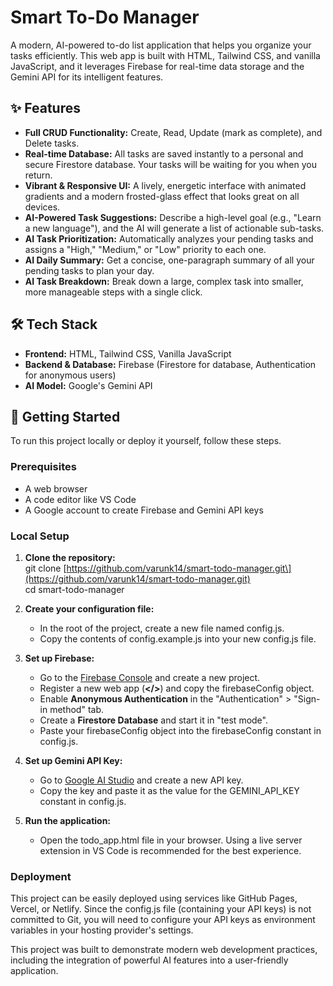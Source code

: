 # **Smart To-Do Manager**

A modern, AI-powered to-do list application that helps you organize your tasks efficiently. This web app is built with HTML, Tailwind CSS, and vanilla JavaScript, and it leverages Firebase for real-time data storage and the Gemini API for its intelligent features.

## **✨ Features**

* **Full CRUD Functionality:** Create, Read, Update (mark as complete), and Delete tasks.  
* **Real-time Database:** All tasks are saved instantly to a personal and secure Firestore database. Your tasks will be waiting for you when you return.  
* **Vibrant & Responsive UI:** A lively, energetic interface with animated gradients and a modern frosted-glass effect that looks great on all devices.  
* **AI-Powered Task Suggestions:** Describe a high-level goal (e.g., "Learn a new language"), and the AI will generate a list of actionable sub-tasks.  
* **AI Task Prioritization:** Automatically analyzes your pending tasks and assigns a "High," "Medium," or "Low" priority to each one.  
* **AI Daily Summary:** Get a concise, one-paragraph summary of all your pending tasks to plan your day.  
* **AI Task Breakdown:** Break down a large, complex task into smaller, more manageable steps with a single click.

## **🛠️ Tech Stack**

* **Frontend:** HTML, Tailwind CSS, Vanilla JavaScript  
* **Backend & Database:** Firebase (Firestore for database, Authentication for anonymous users)  
* **AI Model:** Google's Gemini API

## **🚀 Getting Started**

To run this project locally or deploy it yourself, follow these steps.

### **Prerequisites**

* A web browser  
* A code editor like VS Code  
* A Google account to create Firebase and Gemini API keys

### **Local Setup**

1. **Clone the repository:**  
   git clone \[https://github.com/varunk14/smart-todo-manager.git\](https://github.com/varunk14/smart-todo-manager.git)  
   cd smart-todo-manager

2. **Create your configuration file:**  
   * In the root of the project, create a new file named config.js.  
   * Copy the contents of config.example.js into your new config.js file.  
3. **Set up Firebase:**  
   * Go to the [Firebase Console](https://console.firebase.google.com/) and create a new project.  
   * Register a new web app (**\</\>**) and copy the firebaseConfig object.  
   * Enable **Anonymous Authentication** in the "Authentication" \> "Sign-in method" tab.  
   * Create a **Firestore Database** and start it in "test mode".  
   * Paste your firebaseConfig object into the firebaseConfig constant in config.js.  
4. **Set up Gemini API Key:**  
   * Go to [Google AI Studio](https://aistudio.google.com/) and create a new API key.  
   * Copy the key and paste it as the value for the GEMINI\_API\_KEY constant in config.js.  
5. **Run the application:**  
   * Open the todo\_app.html file in your browser. Using a live server extension in VS Code is recommended for the best experience.

### **Deployment**

This project can be easily deployed using services like GitHub Pages, Vercel, or Netlify. Since the config.js file (containing your API keys) is not committed to Git, you will need to configure your API keys as environment variables in your hosting provider's settings.

This project was built to demonstrate modern web development practices, including the integration of powerful AI features into a user-friendly application.